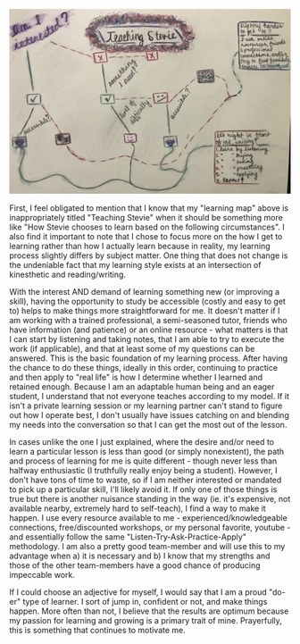 ![](img/StevieLearningMap.jpg)
  
First, I feel obligated to mention that I know that my "learning map" above is inappropriately titled "Teaching Stevie" when it should be something more like "How Stevie chooses to learn based on the following circumstances". I also find it important to note that I chose to focus more on the how I get to learning rather than how I actually learn because in reality, my learning process slightly differs by subject matter. One thing that does not change is the undeniable fact that my learning style exists at an intersection of kinesthetic and reading/writing.

With the interest AND demand of learning something new (or improving a skill), having the opportunity to study be accessible (costly and easy to get to) helps to make things more straightforward for me. It doesn't matter if I am working with a trained professional, a semi-seasoned tutor, friends who have information (and patience) or an online resource - what matters is that I can start by listening and taking notes, that I am able to try to execute the work (if applicable), and that at least some of my questions can be answered. This is the basic foundation of my learning process. After having the chance to do these things, ideally in this order, continuing to practice and then apply to "real life" is how I determine whether I learned and retained enough. Because I am an adaptable human being and an eager student, I understand that not everyone teaches according to my model. If it isn't a private learning session or my learning partner can't stand to figure out how I operate best, I don't usually have issues catching on and blending my needs into the conversation so that I can get the most out of the lesson.

In cases unlike the one I just explained, where the desire and/or need to learn a particular lesson is less than good (or simply nonexistent), the path and process of learning for me is quite different - though never less than halfway enthusiastic (I truthfully really enjoy being a student). However, I don't have tons of time to waste, so if I am neither interested or mandated to pick up a particular skill, I'll likely avoid it. If only one of those things is true but there is another nuisance standing in the way (ie. it's expensive, not available nearby, extremely hard to self-teach), I find a way to make it happen. I use every resource available to me - experienced/knowledgeable connections, free/discounted workshops, or my personal favorite, youtube - and essentially follow the same "Listen-Try-Ask-Practice-Apply" methodology. I am also a pretty good team-member and will use this to my advantage when a) it is necessary and b) I know that my strengths and those of the other team-members have a good chance of producing impeccable work.

If I could choose an adjective for myself, I would say that I am a proud "do-er" type of learner. I sort of jump in, confident or not, and make things happen. More often than not, I believe that the results are optimum because my passion for learning and growing is a primary trait of mine. Prayerfully, this is something that continues to motivate me.

